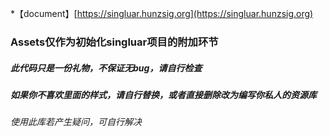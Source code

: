 *【document】[https://singluar.hunzsig.org](https://singluar.hunzsig.org)

### Assets仅作为初始化singluar项目的附加环节

##### 此代码只是一份礼物，不保证无bug，请自行检查

##### 如果你不喜欢里面的样式，请自行替换，或者直接删除改为编写你私人的资源库

###### 使用此库若产生疑问，可自行解决